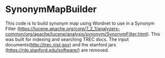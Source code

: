 # SynonymMapBuilder

This code is to build synonym map using Wordnet to use in a Synonym Filter (https://lucene.apache.org/core/7_2_1/analyzers-common/org/apache/lucene/analysis/synonym/SynonymFilter.html).
This was built for indexing and searching TREC docs. The input documents(http://trec.nist.gov) and the stanford jars 
(https://nlp.stanford.edu/software/) are removed.
